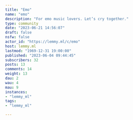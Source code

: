 ```yaml
---
title: "Emo" 
name: "emo"
description: "For emo music lovers. Let’s cry together."
type: community
date: "2023-06-21 14:56:07"
draft: false
nsfw: false
actor_id: "https://lemmy.ml/c/emo"
host: lemmy.ml
lastmod: "1969-12-31 19:00:00"
published: "2023-06-04 09:44:45"
subscribers: 32
posts: 13
comments: 14
weight: 13
dau: 2
wau: 4
mau: 9
instances:
- "lemmy_ml"
tags: 
- "lemmy_ml"

---
```

